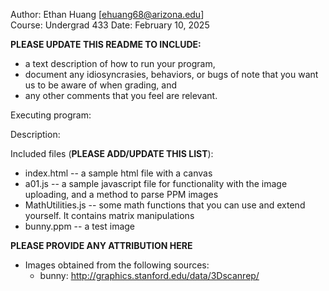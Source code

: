 Author: Ethan Huang [ehuang68@arizona.edu]  
Course: Undergrad 433
Date: February 10, 2025

**PLEASE UPDATE THIS README TO INCLUDE:**

- a text description of how to run your program,
- document any idiosyncrasies, behaviors, or bugs of note that you want us to be aware of when grading, and
- any other comments that you feel are relevant.

Executing program:

Description:

Included files (**PLEASE ADD/UPDATE THIS LIST**):

- index.html -- a sample html file with a canvas
- a01.js -- a sample javascript file for functionality with the image uploading, and a method to parse PPM images
- MathUtilities.js -- some math functions that you can use and extend yourself. It contains matrix manipulations
- bunny.ppm -- a test image

**PLEASE PROVIDE ANY ATTRIBUTION HERE**

- Images obtained from the following sources:
  - bunny: http://graphics.stanford.edu/data/3Dscanrep/
